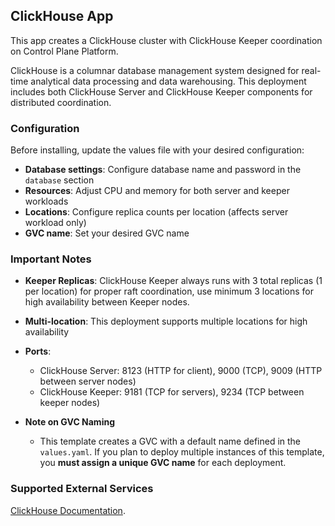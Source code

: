## ClickHouse App

This app creates a ClickHouse cluster with ClickHouse Keeper coordination on Control Plane Platform.

ClickHouse is a columnar database management system designed for real-time analytical data processing and data warehousing. This deployment includes both ClickHouse Server and ClickHouse Keeper components for distributed coordination.

### Configuration

Before installing, update the values file with your desired configuration:

- **Database settings**: Configure database name and password in the `database` section
- **Resources**: Adjust CPU and memory for both server and keeper workloads
- **Locations**: Configure replica counts per location (affects server workload only)
- **GVC name**: Set your desired GVC name

### Important Notes

- **Keeper Replicas**: ClickHouse Keeper always runs with 3 total replicas (1 per location) for proper raft coordination, use minimum 3 locations for high availability between Keeper nodes.
- **Multi-location**: This deployment supports multiple locations for high availability
- **Ports**: 
  - ClickHouse Server: 8123 (HTTP for client), 9000 (TCP), 9009 (HTTP between server nodes)
  - ClickHouse Keeper: 9181 (TCP for servers), 9234 (TCP between keeper nodes)

- **Note on GVC Naming**
  - This template creates a GVC with a default name defined in the `values.yaml`. If you plan to deploy multiple instances of this template, you **must assign a unique GVC name** for each deployment.

### Supported External Services

[ClickHouse Documentation](https://clickhouse.com/docs/).